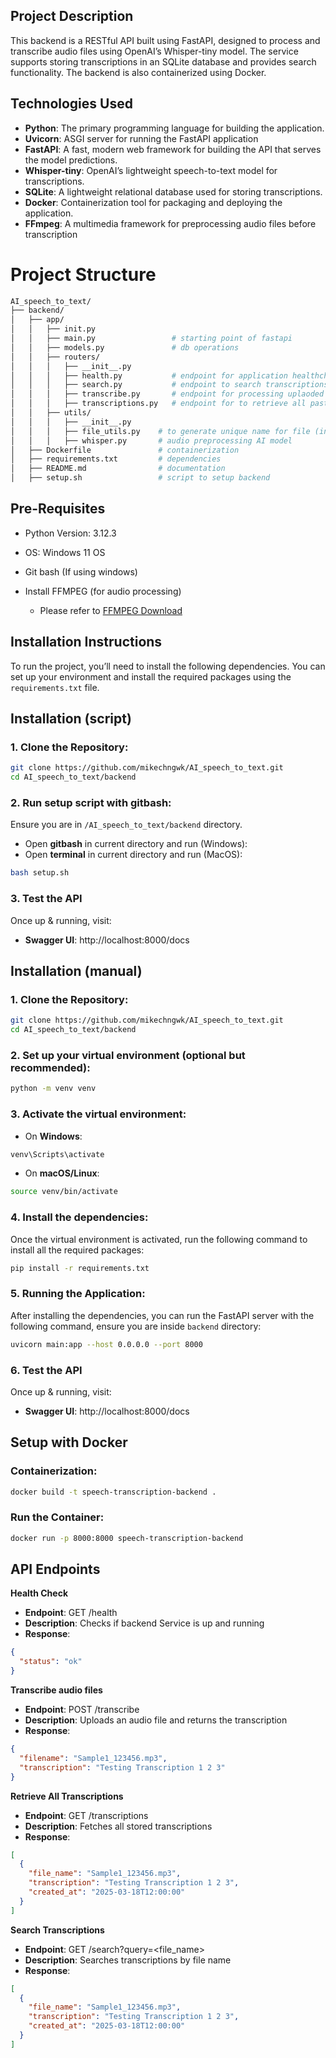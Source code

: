 ## **Project Description**

This backend is a RESTful API built using FastAPI, designed to process and transcribe audio files using OpenAI’s Whisper-tiny model. The service supports storing transcriptions in an SQLite database and provides search functionality. The backend is also containerized using Docker.
## **Technologies Used**

- **Python**: The primary programming language for building the application.
- **Uvicorn**: ASGI server for running the FastAPI application
- **FastAPI**: A fast, modern web framework for building the API that serves the model predictions.
- **Whisper-tiny**: OpenAI’s lightweight speech-to-text model for transcriptions.
- **SQLite**: A lightweight relational database used for storing transcriptions.
- **Docker**: Containerization tool for packaging and deploying the application.
- **FFmpeg**: A multimedia framework for preprocessing audio files before transcription
# Project Structure
```bash
AI_speech_to_text/
├── backend/
│   ├── app/
│   │   ├── init.py
│   │   ├── main.py                 # starting point of fastapi
│   │   ├── models.py               # db operations
│   │   ├── routers/
│   │   │   ├── __init__.py        
│   │   │   ├── health.py           # endpoint for application healthcheck
│   │   │   ├── search.py           # endpoint to search transcriptions based on filename 
│   │   │   ├── transcribe.py       # endpoint for processing uplaoded sample audio files     
│   │   │   ├── transcriptions.py   # endpoint for to retrieve all past transcriptions
│   │   ├── utils/
│   │   │   ├── __init__.py        
│   │   │   ├── file_utils.py    # to generate unique name for file (in case of same filename already exist in db)    
│   │   │   ├── whisper.py       # audio preprocessing AI model
│   ├── Dockerfile               # containerization
│   ├── requirements.txt         # dependencies
│   ├── README.md                # documentation
│   ├── setup.sh                 # script to setup backend
```

## **Pre-Requisites**
- Python Version: 3.12.3
- OS: Windows 11 OS
- Git bash (If using windows)

- Install FFMPEG (for audio processing)

   - Please refer to [FFMPEG Download](https://www.ffmpeg.org/download.html)

## **Installation Instructions**

To run the project, you’ll need to install the following dependencies. You can set up your environment and install the required packages using the `requirements.txt` file.

## **Installation (script)**
### 1. Clone the Repository:
```bash
git clone https://github.com/mikechngwk/AI_speech_to_text.git
cd AI_speech_to_text/backend
```
### 2. Run setup script with gitbash:
Ensure you are in `/AI_speech_to_text/backend` directory.
- Open **gitbash** in current directory and run (Windows):
- Open **terminal** in current directory and run (MacOS):

```bash
bash setup.sh
```
### 3. Test the API

Once up & running, visit:
- **Swagger UI**: http://localhost:8000/docs

## **Installation (manual)**
### 1. Clone the Repository:
```bash
git clone https://github.com/mikechngwk/AI_speech_to_text.git
cd AI_speech_to_text/backend
```
### 2. Set up your virtual environment (optional but recommended):

```bash
python -m venv venv
```

### 3. Activate the virtual environment:

- On **Windows**:
```bash
venv\Scripts\activate
```

- On **macOS/Linux**:
```bash
source venv/bin/activate
```
### 4. Install the dependencies:
Once the virtual environment is activated, run the following command to install all the required packages:
```bash
pip install -r requirements.txt
```

### 5. Running the Application:
After installing the dependencies, you can run the FastAPI server with the following command, ensure you are inside `backend` directory:
```bash
uvicorn main:app --host 0.0.0.0 --port 8000
```

### 6. Test the API

Once up & running, visit:
- **Swagger UI**: http://localhost:8000/docs

## **Setup with Docker**

### Containerization:

```bash
docker build -t speech-transcription-backend .
```
### Run the Container:

```bash
docker run -p 8000:8000 speech-transcription-backend
```


## **API Endpoints**
**Health Check**

- **Endpoint**: GET /health
- **Description**: Checks if backend Service is up and running
- **Response**: 
```json
{
  "status": "ok"
}
```

**Transcribe audio files**

- **Endpoint**: POST /transcribe
- **Description**: Uploads an audio file and returns the transcription
- **Response**: 
```json
{
  "filename": "Sample1_123456.mp3",
  "transcription": "Testing Transcription 1 2 3"
}
```

**Retrieve All Transcriptions**

- **Endpoint**: GET /transcriptions
- **Description**: Fetches all stored transcriptions
- **Response**: 
```json
[
  {
    "file_name": "Sample1_123456.mp3",
    "transcription": "Testing Transcription 1 2 3",
    "created_at": "2025-03-18T12:00:00"
  }
]
```
**Search Transcriptions**

- **Endpoint**: GET /search?query=<file_name>
- **Description**: Searches transcriptions by file name
- **Response**: 
```json
[
  {
    "file_name": "Sample1_123456.mp3",
    "transcription": "Testing Transcription 1 2 3",
    "created_at": "2025-03-18T12:00:00"
  }
]
```

